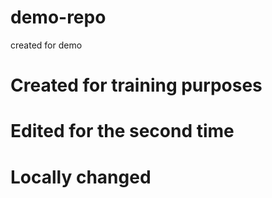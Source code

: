 # demo-repo
created for demo
# Created for training purposes 
# Edited for the second time
# Locally changed
